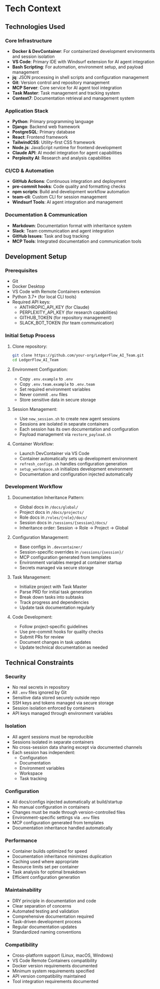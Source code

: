 # Tech Context

## Technologies Used

### Core Infrastructure
- **Docker & DevContainer**: For containerized development environments and session isolation
- **VS Code**: Primary IDE with Windsurf extension for AI agent integration
- **Bash Scripting**: For automation, environment setup, and payload management
- **jq**: JSON processing in shell scripts and configuration management
- **Git**: Version control and repository management
- **MCP Server**: Core service for AI agent tool integration
- **Task Master**: Task management and tracking system
- **Context7**: Documentation retrieval and management system

### Application Stack
- **Python**: Primary programming language
- **Django**: Backend web framework
- **PostgreSQL**: Primary database
- **React**: Frontend framework
- **TailwindCSS**: Utility-first CSS framework
- **Node.js**: JavaScript runtime for frontend development
- **Claude API**: AI model integration for agent capabilities
- **Perplexity AI**: Research and analysis capabilities

### CI/CD & Automation
- **GitHub Actions**: Continuous integration and deployment
- **pre-commit hooks**: Code quality and formatting checks
- **npm scripts**: Build and development workflow automation
- **team-cli**: Custom CLI for session management
- **Windsurf Tools**: AI agent integration and management

### Documentation & Communication
- **Markdown**: Documentation format with inheritance system
- **Slack**: Team communication and agent integration
- **GitHub Issues**: Task and bug tracking
- **MCP Tools**: Integrated documentation and communication tools

## Development Setup

### Prerequisites
- Git
- Docker Desktop
- VS Code with Remote Containers extension
- Python 3.7+ (for local CLI tools)
- Required API keys:
  - ANTHROPIC_API_KEY (for Claude)
  - PERPLEXITY_API_KEY (for research capabilities)
  - GITHUB_TOKEN (for repository management)
  - SLACK_BOT_TOKEN (for team communication)

### Initial Setup Process
1. Clone repository:
   ```bash
   git clone https://github.com/your-org/LedgerFlow_AI_Team.git
   cd LedgerFlow_AI_Team
   ```

2. Environment Configuration:
   - Copy `.env.example` to `.env`
   - Copy `.env.team.example` to `.env.team`
   - Set required environment variables
   - Never commit `.env` files
   - Store sensitive data in secure storage

3. Session Management:
   - Use `new_session.sh` to create new agent sessions
   - Sessions are isolated in separate containers
   - Each session has its own documentation and configuration
   - Payload management via `restore_payload.sh`

4. Container Workflow:
   - Launch DevContainer via VS Code
   - Container automatically sets up development environment
   - `refresh_configs.sh` handles configuration generation
   - `setup_workspace.sh` initializes development environment
   - Documentation and configuration injected automatically

### Development Workflow
1. Documentation Inheritance Pattern:
   - Global docs in `/docs/global/`
   - Project docs in `/docs/projects/`
   - Role docs in `/roles/{role}/docs/`
   - Session docs in `/sessions/{session}/docs/`
   - Inheritance order: Session → Role → Project → Global

2. Configuration Management:
   - Base configs in `.devcontainer/`
   - Session-specific overrides in `/sessions/{session}/`
   - MCP configuration generated from templates
   - Environment variables merged at container startup
   - Secrets managed via secure storage

3. Task Management:
   - Initialize project with Task Master
   - Parse PRD for initial task generation
   - Break down tasks into subtasks
   - Track progress and dependencies
   - Update task documentation regularly

4. Code Development:
   - Follow project-specific guidelines
   - Use pre-commit hooks for quality checks
   - Submit PRs for review
   - Document changes in task updates
   - Update technical documentation as needed

## Technical Constraints

### Security
- No real secrets in repository
- All `.env` files ignored by Git
- Sensitive data stored securely outside repo
- SSH keys and tokens managed via secure storage
- Session isolation enforced by containers
- API keys managed through environment variables

### Isolation
- All agent sessions must be reproducible
- Sessions isolated in separate containers
- No cross-session data sharing except via documented channels
- Each session has independent:
  - Configuration
  - Documentation
  - Environment variables
  - Workspace
  - Task tracking

### Configuration
- All docs/configs injected automatically at build/startup
- No manual configuration in containers
- Changes must be made through version-controlled files
- Environment-specific settings via `.env` files
- MCP configuration generated from templates
- Documentation inheritance handled automatically

### Performance
- Container builds optimized for speed
- Documentation inheritance minimizes duplication
- Caching used where appropriate
- Resource limits set per container
- Task analysis for optimal breakdown
- Efficient configuration generation

### Maintainability
- DRY principle in documentation and code
- Clear separation of concerns
- Automated testing and validation
- Comprehensive documentation required
- Task-driven development process
- Regular documentation updates
- Standardized naming conventions

### Compatibility
- Cross-platform support (Linux, macOS, Windows)
- VS Code Remote Containers compatibility
- Docker version requirements documented
- Minimum system requirements specified
- API version compatibility maintained
- Tool integration requirements documented 